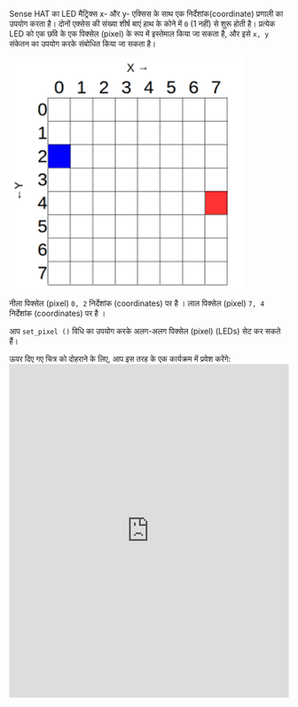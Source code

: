 Sense HAT का LED मैट्रिक्स x- और y- एक्सिस के साथ एक निर्देशांक(coordinate) प्रणाली का उपयोग करता है। दोनों एक्सेस की संख्या शीर्ष बाएं हाथ के कोने में `0` (1 नहीं) से शुरू होती है। प्रत्येक LED को एक छवि के एक पिक्सेल (pixel) के रूप में इस्तेमाल किया जा सकता है, और इसे `x, y` संकेतन का उपयोग करके संबोधित किया जा सकता है।

![निर्देशांक(Coordinates)](images/coordinates.png)

नीला पिक्सेल (pixel) `0, 2` निर्देशांक (coordinates) पर है । लाल पिक्सेल (pixel) `7, 4` निर्देशांक (coordinates) पर है ।

आप `set_pixel ()` विधि का उपयोग करके अलग-अलग पिक्सेल (pixel) (LEDs) सेट कर सकते हैं।

ऊपर दिए गए चित्र को दोहराने के लिए, आप इस तरह के एक कार्यक्रम में प्रवेश करेंगे: <iframe src="https://trinket.io/embed/python/c57565feac" width="100%" height="600" frameborder="0" marginwidth="0" marginheight="0" allowfullscreen></iframe>
